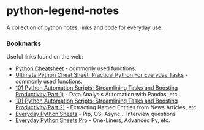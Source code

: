 # python-legend-notes
A collection of python notes, links and code for everyday use.


### Bookmarks
Useful links found on the web:
- [Python Cheatsheet](https://dranolia.medium.com/python-cheatsheet-51b552b56a81) - commonly used functions.
- [Ultimate Python Cheat Sheet: Practical Python For Everyday Tasks](https://medium.com/@yaduvanshineelam09/ultimate-python-cheat-sheet-practical-python-for-everyday-tasks-8a33abc0892f) - commonly used functions.
- [101 Python Automation Scripts: Streamlining Tasks and Boosting Productivity(Part 1)](https://levelup.gitconnected.com/a-comprehensive-guide-to-python-automation-streamlining-tasks-and-boosting-productivity-fad00c5b62c5) - Data Analysis Automation with Pandas, etc.
- [101 Python Automation Scripts: Streamlining Tasks and Boosting Productivity(Part 2)](https://levelup.gitconnected.com/101-python-automation-scripts-streamlining-tasks-and-boosting-productivity-part-2-22b3e6a96829) - Extracting Named Entities from News Articles, etc.
- [Everyday Python Sheets](https://everyday-python.streamlit.app/) - Pip, OS, Async... Interview questions
- [Everyday Python Sheets Pro](https://everyday-python.streamlit.app/page5) - One-Liners, Advanced Py, etc.
